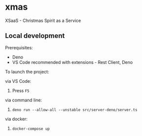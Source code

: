 # xmas

XSaaS - Christmas Spirit as a Service

## Local development

Prerequisites:

- Deno
- VS Code recommended with extensions - Rest Client, Deno

To launch the project:

via VS Code:

1. Press `F5`

via command line:

1. `deno run --allow-all --unstable src/server-deno/server.ts`

via docker:

1. `docker-compose up`

